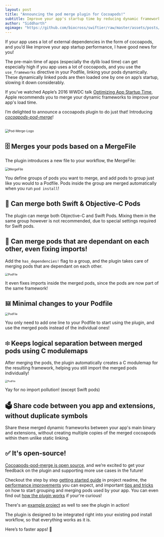 ```yaml
---
layout: post
title: "Announcing the pod merge plugin for Cocoapods!"
subtitle: Improve your app's startup time by reducing dynamic frameworks
author: "Siddharth"
ogimage: "https://github.com/biocross/swiftier/raw/master/assets/posts/pod_merge/pod-merge-logo-2.png"
---
```


If your app uses a lot of external dependencies in the form of cocoapods, and you’d like improve your app startup performance, I have good news for you!

The pre-main time of apps (especially the dylib load time) can get especially high if you app uses a lot of cocoapods, and you use the `use_frameworks` directive in your Podfile, linking your pods dynamically. These dynamically linked pods are then loaded one by one on app’s startup, slowing it down considerably.

If you’ve watched Apple’s 2016 WWDC talk [Optimizing App Startup Time](https://developer.apple.com/videos/play/wwdc2016/406), Apple recommends you to merge your dynamic frameworks to improve your app's load time.

I’m delighted to announce a cocoapods plugin to do just that! Introducing [_cocoapods-pod-merge_](https://github.com/grab/cocoapods-pod-merge)!

<br/><img src="{{site.url}}/assets/posts/pod_merge/pod-merge-logo-2.png" alt="Pod-Merge-Logo" style="zoom:72%;" /><br/>

## 🗄 Merges your pods based on a MergeFile
The plugin introduces a new file to your workflow, the MergeFile:

<img src="{{site.url}}/assets/posts/pod_merge/mergefile.png" alt="MergeFile" style="zoom:72%;" />

You define groups of pods you want to merge, and add pods to group just like you would to a Podfile. Pods inside the group are merged automatically when you run `pod install`!

## 📝 Can merge both Swift & Objective-C Pods

The plugin can merge both Objective-C and Swift Pods. Mixing them in the same group however is not recommended, due to special settings required for Swift pods.

## 🚀 Can merge pods that are dependant on each other, even fixing imports!

Add the `has_dependencies!` flag to a group, and the plugin takes care of merging pods that are dependant on each other. 

<img src="{{site.url}}/assets/posts/pod_merge/has_dependencies.png" alt="PodFile" style="zoom:62%;" />

It even fixes imports inside the merged pods, since the pods are now part of the same framework! 

## 𝍇 Minimal changes to your Podfile

<img src="{{site.url}}/assets/posts/pod_merge/podfile.png" alt="PodFile" style="zoom:62%;" />

You only need to add one line to your Podfile to start using the plugin, and use the merged pods instead of the individual ones!

## ፨ Keeps logical separation between merged pods using C modulemaps

After merging the pods, the plugin automatically creates a C modulemap for the resulting framework, helping you still import the merged pods individually! 

<img src="{{site.url}}/assets/posts/pod_merge/modulemap.png" alt="PodFile" style="zoom:52%;" />

Yay for no import pollution! (except Swift pods)

## 🗳 Share code between you app and extensions, without duplicate symbols

Share these merged dynamic frameworks between your app's main binary and extensions, without creating multiple copies of the merged cocoapods within them unlike static linking.

## ✅ It's open-source!

[Cocoapods-pod-merge is open source](https://github.com/grab/cocoapods-pod-merge), and we’re excited to get your feedback on the plugin and supporting more use cases in the future!

Checkout the step by step [getting started guide](https://github.com/grab/cocoapods-pod-merge#installation) in project readme, the [performance improvements](https://github.com/grab/cocoapods-pod-merge/blob/master/wiki/benchmarks.md) you can expect, and important [tips and tricks](https://github.com/grab/cocoapods-pod-merge#tips) on how to start grouping and merging pods used by your app. You can even find out [how the plugin works](https://github.com/grab/cocoapods-pod-merge/blob/master/wiki/inner_workings.md) if your're curious!

There's an [example project](https://github.com/grab/cocoapods-pod-merge/tree/master/PodMergeExample)  as well to see the plugin in action! 

The plugin is designed to be integrated right into your existing pod install workflow, so that everything works as it is.

Here’s to faster apps! 🍻
